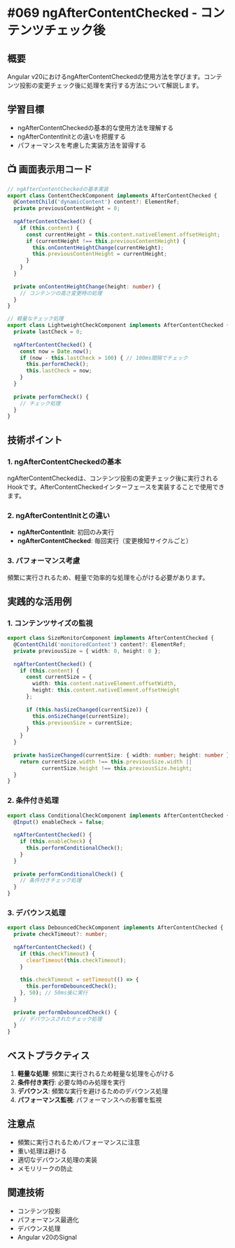 # #069 ngAfterContentChecked - コンテンツチェック後

## 概要
Angular v20におけるngAfterContentCheckedの使用方法を学びます。コンテンツ投影の変更チェック後に処理を実行する方法について解説します。

## 学習目標
- ngAfterContentCheckedの基本的な使用方法を理解する
- ngAfterContentInitとの違いを把握する
- パフォーマンスを考慮した実装方法を習得する

## 📺 画面表示用コード

```typescript
// ngAfterContentCheckedの基本実装
export class ContentCheckComponent implements AfterContentChecked {
  @ContentChild('dynamicContent') content?: ElementRef;
  private previousContentHeight = 0;
  
  ngAfterContentChecked() {
    if (this.content) {
      const currentHeight = this.content.nativeElement.offsetHeight;
      if (currentHeight !== this.previousContentHeight) {
        this.onContentHeightChange(currentHeight);
        this.previousContentHeight = currentHeight;
      }
    }
  }
  
  private onContentHeightChange(height: number) {
    // コンテンツの高さ変更時の処理
  }
}
```

```typescript
// 軽量なチェック処理
export class LightweightCheckComponent implements AfterContentChecked {
  private lastCheck = 0;
  
  ngAfterContentChecked() {
    const now = Date.now();
    if (now - this.lastCheck > 100) { // 100ms間隔でチェック
      this.performCheck();
      this.lastCheck = now;
    }
  }
  
  private performCheck() {
    // チェック処理
  }
}
```

## 技術ポイント

### 1. ngAfterContentCheckedの基本
ngAfterContentCheckedは、コンテンツ投影の変更チェック後に実行されるHookです。AfterContentCheckedインターフェースを実装することで使用できます。

### 2. ngAfterContentInitとの違い
- **ngAfterContentInit**: 初回のみ実行
- **ngAfterContentChecked**: 毎回実行（変更検知サイクルごと）

### 3. パフォーマンス考慮
頻繁に実行されるため、軽量で効率的な処理を心がける必要があります。

## 実践的な活用例

### 1. コンテンツサイズの監視
```typescript
export class SizeMonitorComponent implements AfterContentChecked {
  @ContentChild('monitoredContent') content?: ElementRef;
  private previousSize = { width: 0, height: 0 };
  
  ngAfterContentChecked() {
    if (this.content) {
      const currentSize = {
        width: this.content.nativeElement.offsetWidth,
        height: this.content.nativeElement.offsetHeight
      };
      
      if (this.hasSizeChanged(currentSize)) {
        this.onSizeChange(currentSize);
        this.previousSize = currentSize;
      }
    }
  }
  
  private hasSizeChanged(currentSize: { width: number; height: number }): boolean {
    return currentSize.width !== this.previousSize.width || 
           currentSize.height !== this.previousSize.height;
  }
}
```

### 2. 条件付き処理
```typescript
export class ConditionalCheckComponent implements AfterContentChecked {
  @Input() enableCheck = false;
  
  ngAfterContentChecked() {
    if (this.enableCheck) {
      this.performConditionalCheck();
    }
  }
  
  private performConditionalCheck() {
    // 条件付きチェック処理
  }
}
```

### 3. デバウンス処理
```typescript
export class DebouncedCheckComponent implements AfterContentChecked {
  private checkTimeout?: number;
  
  ngAfterContentChecked() {
    if (this.checkTimeout) {
      clearTimeout(this.checkTimeout);
    }
    
    this.checkTimeout = setTimeout(() => {
      this.performDebouncedCheck();
    }, 50); // 50ms後に実行
  }
  
  private performDebouncedCheck() {
    // デバウンスされたチェック処理
  }
}
```

## ベストプラクティス

1. **軽量な処理**: 頻繁に実行されるため軽量な処理を心がける
2. **条件付き実行**: 必要な時のみ処理を実行
3. **デバウンス**: 頻繁な実行を避けるためのデバウンス処理
4. **パフォーマンス監視**: パフォーマンスへの影響を監視

## 注意点

- 頻繁に実行されるためパフォーマンスに注意
- 重い処理は避ける
- 適切なデバウンス処理の実装
- メモリリークの防止

## 関連技術
- コンテンツ投影
- パフォーマンス最適化
- デバウンス処理
- Angular v20のSignal
